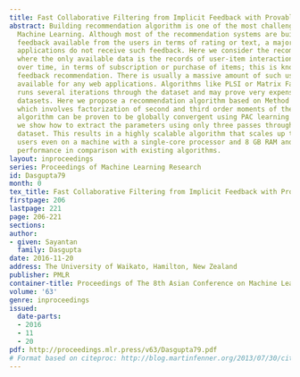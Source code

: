 ```yaml
---
title: Fast Collaborative Filtering from Implicit Feedback with Provable Guarantees
abstract: Building recommendation algorithm is one of the most challenging tasks in
  Machine Learning. Although most of the recommendation systems are built on explicit
  feedback available from the users in terms of rating or text, a majority of the
  applications do not receive such feedback. Here we consider the recommendation task
  where the only available data is the records of user-item interaction over web applications
  over time, in terms of subscription or purchase of items; this is known as implicit
  feedback recommendation. There is usually a massive amount of such user-item interaction
  available for any web applications. Algorithms like PLSI or Matrix Factorization
  runs several iterations through the dataset and may prove very expensive for large
  datasets. Here we propose a recommendation algorithm based on Method of Moment,
  which involves factorization of second and third order moments of the dataset. Our
  algorithm can be proven to be globally convergent using PAC learning theory. Further,
  we show how to extract the parameters using only three passes through the entire
  dataset. This results in a highly scalable algorithm that scales up to million of
  users even on a machine with a single-core processor and 8 GB RAM and produces competitive
  performance in comparison with existing algorithms.
layout: inproceedings
series: Proceedings of Machine Learning Research
id: Dasgupta79
month: 0
tex_title: Fast Collaborative Filtering from Implicit Feedback with Provable Guarantees
firstpage: 206
lastpage: 221
page: 206-221
sections: 
author:
- given: Sayantan
  family: Dasgupta
date: 2016-11-20
address: The University of Waikato, Hamilton, New Zealand
publisher: PMLR
container-title: Proceedings of The 8th Asian Conference on Machine Learning
volume: '63'
genre: inproceedings
issued:
  date-parts:
  - 2016
  - 11
  - 20
pdf: http://proceedings.mlr.press/v63/Dasgupta79.pdf
# Format based on citeproc: http://blog.martinfenner.org/2013/07/30/citeproc-yaml-for-bibliographies/
---
```

